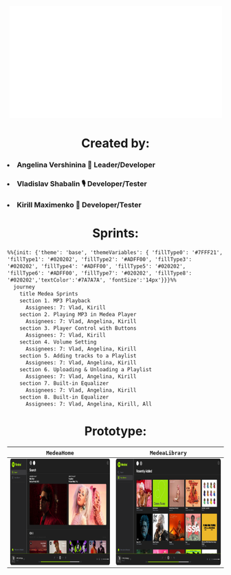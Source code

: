 
<h1 align="center"></h1> 
<p align="center"><img src="https://github.com/angversh/Medea/blob/main/Images/MedeaGif.gif?raw=true" width="495" height="260"/></p>
<h1 align="center">Created by:</h1> 
   
<h3><li>Angelina Vershinina 💚 Leader/Developer</li></h3>
<h3><li>Vladislav Shabalin 🎙 Developer/Tester</li></h3>
<h3><li>Kirill Maximenko 💭 Developer/Tester</li></h3>


<h1 align="center">Sprints:</h1>

```mermaid
%%{init: {'theme': 'base', 'themeVariables': { 'fillType0': '#7FFF21', 'fillType1': '#020202', 'fillType2': '#ADFF00', 'fillType3': '#020202', 'fillType4': '#ADFF00', 'fillType5': '#020202', 'fillType6': '#ADFF00', 'fillType7': '#020202', 'fillType8': '#020202','textColor':'#7A7A7A', 'fontSize':'14px'}}}%%
  journey
    title Medea Sprints
    section 1. MP3 Playback
      Assignees: 7: Vlad, Kirill 
    section 2. Playing MP3 in Medea Player
      Assignees: 7: Vlad, Angelina, Kirill 
    section 3. Player Control with Buttons
      Assignees: 7: Vlad, Kirill
    section 4. Volume Setting 
      Assignees: 7: Vlad, Angelina, Kirill 
    section 5. Adding tracks to a Playlist
      Assignees: 7: Vlad, Angelina, Kirill
    section 6. Uploading & Unloading a Playlist
      Assignees: 7: Vlad, Angelina, Kirill
    section 7. Built-in Equalizer
      Assignees: 7: Vlad, Angelina, Kirill 
    section 8. Built-in Equalizer
      Assignees: 7: Vlad, Angelina, Kirill, All 
 ```
 
<h1 align="center">Prototype:</h1>

| `MedeaHome`  | `MedeaLibrary` |
| :--: | :--: |
|<img src="https://github.com/angversh/Medea/blob/main/Images/MedeaHome.png?raw=true" width="460" height="247"/> | <img src="https://github.com/angversh/Medea/blob/main/Images/MedeaLibrary.png?raw=true" width="460" height="247"/> |   
 
